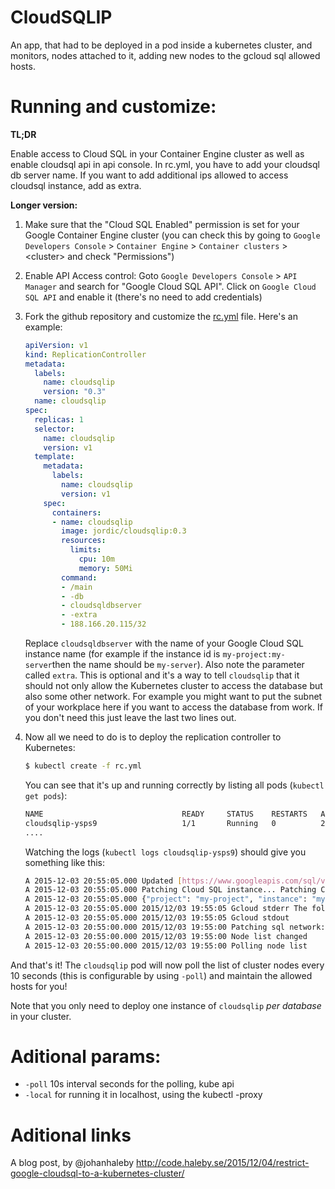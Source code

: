 CloudSQLIP
====

An app, that had to be deployed in a pod inside a kubernetes cluster, and 
monitors, nodes attached to it, adding new nodes to the gcloud sql allowed
hosts.

Running and customize:
=====

**TL;DR**

Enable access to Cloud SQL in your Container Engine cluster as well as enable cloudsql api in api console. In rc.yml, you have to add your cloudsql db server name. If you want to add additional ips allowed to access cloudsql instance, add as extra.

**Longer version:**

1. Make sure that the "Cloud SQL Enabled"  permission is set for your Google Container Engine cluster (you can check this by going to `Google Developers Console` &gt; `Container Engine` &gt; `Container clusters` &gt; &lt;cluster&gt; and check "Permissions")
1. Enable API Access control: Goto `Google Developers Console` &gt; `API Manager` and search for "Google Cloud SQL API". Click on `Google Cloud SQL API` and enable it (there's no need to add credentials)
1. Fork the github repository and customize the [rc.yml](rc.yml) file. Here's an example:

	```yaml
	apiVersion: v1
	kind: ReplicationController
	metadata:
	  labels:
	    name: cloudsqlip
	    version: "0.3"
	  name: cloudsqlip
	spec:
	  replicas: 1
	  selector: 
	    name: cloudsqlip
	    version: v1
	  template:
	    metadata:
	      labels:
	        name: cloudsqlip
	        version: v1
	    spec:
	      containers:
	      - name: cloudsqlip
	        image: jordic/cloudsqlip:0.3
	        resources:
	          limits:
	            cpu: 10m
	            memory: 50Mi
	        command: 
	        - /main
	        - -db
	        - cloudsqldbserver
	        - -extra
	        - 188.166.20.115/32
	```

	Replace `cloudsqldbserver` with the name of your Google Cloud SQL instance name (for example if the instance id is `my-project:my-server`then the name should be `my-server`). 
	Also note the parameter called `extra`. This is optional and it's a way to tell `cloudsqlip` that it should not only allow the Kubernetes cluster to access the database but also some other network. For example you might want to put the subnet of your workplace here if you want to access the database from work. If you don't need this just leave the last two lines out.
1. Now all we need to do is to deploy the replication controller to Kubernetes:

	```bash
	$ kubectl create -f rc.yml
	```

	You can see that it's up and running correctly by listing all pods (`kubectl get pods`):

	```bash
	NAME                               READY     STATUS    RESTARTS   AGE
	cloudsqlip-ysps9                   1/1       Running   0          2s
	....
	```

	Watching the logs (`kubectl logs cloudsqlip-ysps9`)  should give you something like this:

	```bash
	A 2015-12-03 20:55:05.000 Updated [https://www.googleapis.com/sql/v1beta3/projects/my-project/instances/my-cluster].
	A 2015-12-03 20:55:05.000 Patching Cloud SQL instance... Patching Cloud SQL instance.../ Patching Cloud SQL instance...- Patching Cloud SQL instance...done.
	A 2015-12-03 20:55:05.000 {"project": "my-project", "instance": "my-cluster", "settings": {"ipConfiguration": {"authorizedNetworks": ["xxx.xxx.xx.xx/32", "yyy.yyy.yy.yyy/32", "yyy.yyy.yy.yyy/32"]}}}
	A 2015-12-03 20:55:05.000 2015/12/03 19:55:05 Gcloud stderr The following message will be used for the patch API method.
	A 2015-12-03 20:55:05.000 2015/12/03 19:55:05 Gcloud stdout
	A 2015-12-03 20:55:00.000 2015/12/03 19:55:00 Patching sql network: xxx.xxx.xx.xx/32,yyy.yyy.yy.yyy/32,yyy.yyy.yy.yyy/32,
	A 2015-12-03 20:55:00.000 2015/12/03 19:55:00 Node list changed
	A 2015-12-03 20:55:00.000 2015/12/03 19:55:00 Polling node list
	```

And that's it! The `cloudsqlip` pod will now poll the list of cluster nodes every 10 seconds (this is configurable by using `-poll`) and maintain the allowed hosts for you!

Note that you only need to deploy one instance of `cloudsqlip` *per database* in your cluster.

Aditional params:
====

* `-poll` 10s interval seconds for the polling, kube api 
* `-local` for running it in localhost, using the kubectl -proxy

Aditional links
===
A blog post, by @johanhaleby
http://code.haleby.se/2015/12/04/restrict-google-cloudsql-to-a-kubernetes-cluster/
